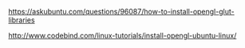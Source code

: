 https://askubuntu.com/questions/96087/how-to-install-opengl-glut-libraries

http://www.codebind.com/linux-tutorials/install-opengl-ubuntu-linux/